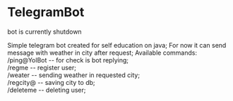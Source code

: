 # TelegramBot
bot is currently shutdown
<p>
Simple telegram bot created for self education on java;
For now it can send message with weather in city after request;
Available commands:
/ping@YolBot -- for check is bot replying;<br>
/regme -- register user;<br>
/weater -- sending weather in requested city;<br>
/regcity@<cityname> -- saving city to db;<br>
/deleteme -- deleting user;
